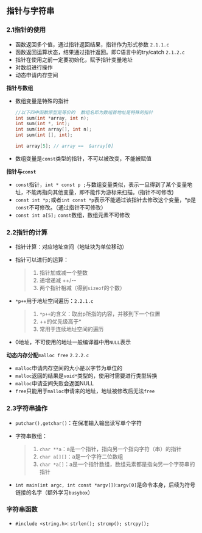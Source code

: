 ## 指针与字符串

### 2.1指针的使用

* 函数返回多个值，通过指针返回结果，指针作为形式参数 `2.1.1.c`
* 函数返回运算状态，结果通过指针返回。即C语言中的try/catch `2.1.2.c`
* 指针在使用之前一定要初始化，赋予指针变量地址 
* 对数组进行操作 
* 动态申请内存空间

**指针与数组**

* 数组变量是特殊的指针

  ```c
  //以下四中函数原型是等价的  数组名即为数组首地址是特殊的指针
  int sum(int *array, int n);
  int sum(int *, int);
  int sum(int array[], int n);
  int sum(int [], int);
  
  int array[5]; // array ==  &array[0]
  ```

* 数组变量是`const`类型的指针，不可以被改变，不能被赋值

**指针与`const`**

* `const`指针，`int * const p ;`与数组变量类似，表示一旦得到了某个变量地址，不能再指向其他变量，即不能作为游标来扫描。(指针不可修改)
* `const int *p;`或者`int const *p`表示不能通过该指针去修改这个变量，*p是`const`不可修改。（通过指针不可修改）
* `const int a[5];` `const`数组，数组元素不可修改

### 2.2指针的计算

* 指针计算：对应地址空间（地址块为单位移动）

* 指针可以进行的运算：

  > 1. 指针加或减一个整数
  > 2. 递增递减 ++/--
  > 3. 两个指针相减（得到`sizeof`的个数）

* `*p++`用于地址空间遍历：`2.2.1.c`

  > 1. `*p++`的含义：取出p所指的内容，并移到下一个位置
  > 2. ++的优先级高于*
  > 3. 常用于连续地址空间的遍历

* 0地址，不可使用的地址一般编译器中用`NULL`表示

**动态内存分配**`malloc free` `2.2.2.c`

* `malloc`申请内存空间的大小是以字节为单位的
* `malloc`返回的结果是`void*`类型的，使用时需要进行类型转换
* `malloc`申请空间失败会返回NULL
* `free`只能用于`malloc`申请来的地址，地址被修改后无法`free`

### 2.3字符串操作

* `putchar(),getchar()`：在保准输入输出读写单个字符

* 字符串数组：

  > 1. `char **a`：a是一个指针，指向另一个指向字符（串）的指针
  > 2. `char a[][]`：a是一个字符二位数组
  > 3. `char *a[]`：a是一个指针数组，数组元素都是指向另一个字符串的指针

* `int main(int argc, int const *argv[])`:`argv[0]`是命令本身，后续为符号链接的名字（额外学习`busybox`）

### 字符串函数

* `#include <string.h>`: `strlen(); strcmp(); strcpy(); `
